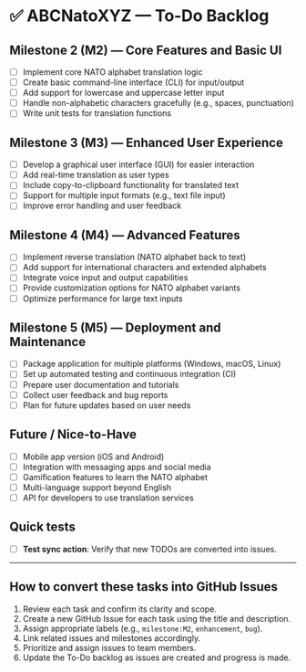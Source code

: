 # ✅ ABCNatoXYZ — To‑Do Backlog

## Milestone 2 (M2) — Core Features and Basic UI
- [ ] Implement core NATO alphabet translation logic
- [ ] Create basic command-line interface (CLI) for input/output
- [ ] Add support for lowercase and uppercase letter input
- [ ] Handle non-alphabetic characters gracefully (e.g., spaces, punctuation)
- [ ] Write unit tests for translation functions

## Milestone 3 (M3) — Enhanced User Experience
- [ ] Develop a graphical user interface (GUI) for easier interaction
- [ ] Add real-time translation as user types
- [ ] Include copy-to-clipboard functionality for translated text
- [ ] Support for multiple input formats (e.g., text file input)
- [ ] Improve error handling and user feedback

## Milestone 4 (M4) — Advanced Features
- [ ] Implement reverse translation (NATO alphabet back to text)
- [ ] Add support for international characters and extended alphabets
- [ ] Integrate voice input and output capabilities
- [ ] Provide customization options for NATO alphabet variants
- [ ] Optimize performance for large text inputs

## Milestone 5 (M5) — Deployment and Maintenance
- [ ] Package application for multiple platforms (Windows, macOS, Linux)
- [ ] Set up automated testing and continuous integration (CI)
- [ ] Prepare user documentation and tutorials
- [ ] Collect user feedback and bug reports
- [ ] Plan for future updates based on user needs

## Future / Nice-to-Have
- [ ] Mobile app version (iOS and Android)
- [ ] Integration with messaging apps and social media
- [ ] Gamification features to learn the NATO alphabet
- [ ] Multi-language support beyond English
- [ ] API for developers to use translation services

## Quick tests
- [ ] **Test sync action**: Verify that new TODOs are converted into issues.
---

## How to convert these tasks into GitHub Issues

1. Review each task and confirm its clarity and scope.
2. Create a new GitHub Issue for each task using the title and description.
3. Assign appropriate labels (e.g., `milestone:M2`, `enhancement`, `bug`).
4. Link related issues and milestones accordingly.
5. Prioritize and assign issues to team members.
6. Update the To-Do backlog as issues are created and progress is made.
